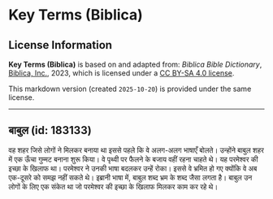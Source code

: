 # Key Terms (Biblica)

## License Information

**Key Terms (Biblica)** is based on and adapted from: _Biblica Bible Dictionary_, [Biblica, Inc.](https://www.biblica.com/), 2023, which is licensed under a [CC BY-SA 4.0 license](https://creativecommons.org/licenses/by-sa/4.0/legalcode.en).

This markdown version (created `2025-10-20`) is provided under the same license.



--------------------------------

## बाबुल (id: 183133)

वह शहर जिसे लोगों ने मिलकर बनाया था इससे पहले कि वे अलग\-अलग भाषाएँ बोलते। उन्होंने बाबुल शहर में एक ऊँचा गुम्मट बनाना शुरू किया। वे पृथ्वी पर फैलने के बजाय वहीं रहना चाहते थे। यह परमेश्वर की इच्छा के खिलाफ था। परमेश्वर ने उनकी भाषा बदलकर उन्हें रोका। इससे वे भ्रमित हो गए क्योंकि वे अब एक\-दूसरे को समझ नहीं सकते थे। इब्रानी भाषा में, बाबुल शब्द भ्रम के शब्द जैसा लगता है। बाबुल उन लोगों के लिए एक संकेत था जो परमेश्वर की इच्छा के खिलाफ मिलकर काम कर रहे थे।


